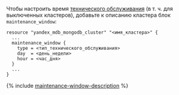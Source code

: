 Чтобы настроить время [технического обслуживания](../../../../storedoc/concepts/maintenance.md) (в т. ч. для выключенных кластеров), добавьте к описанию кластера блок `maintenance_window`:

```hcl
resource "yandex_mdb_mongodb_cluster" "<имя_кластера>" {
  ...
  maintenance_window {
    type = <тип_технического_обслуживания>
    day  = <день_недели>
    hour = <час_дня>
  }
  ...
}
```

{% include [maintenance-window-description](../../terraform/maintenance-window-description.md) %}
